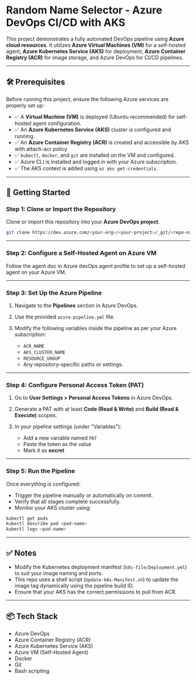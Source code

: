 
# Random Name Selector - Azure DevOps CI/CD with AKS

This project demonstrates a fully automated DevOps pipeline using **Azure cloud resources**. It utilizes **Azure Virtual Machines (VM)** for a self-hosted agent, **Azure Kubernetes Service (AKS)** for deployment, **Azure Container Registry (ACR)** for image storage, and Azure DevOps for CI/CD pipelines.

---

## 🛠️ Prerequisites

Before running this project, ensure the following Azure services are properly set up:

- ✅ A **Virtual Machine (VM)** is deployed (Ubuntu recommended) for self-hosted agent configuration.
- ✅ An **Azure Kubernetes Service (AKS)** cluster is configured and running. 
- ✅ An **Azure Container Registry (ACR)** is created and accessible by AKS with attach-acr policy
- ✅ `kubectl`, `docker`, and `git` are installed on the VM and configured.
- ✅ Azure CLI is installed and logged in with your Azure subscription.
- ✅ The AKS context is added using `az aks get-credentials`.

---

## 🚀 Getting Started

### Step 1: Clone or Import the Repository

Clone or import this repository into your **Azure DevOps project**.

```bash
git clone https://dev.azure.com/<your-org>/<your-project>/_git/<repo-name>
````

---

### Step 2: Configure a Self-Hosted Agent on Azure VM

Follow the agent doc in Azure devOps agent profile to set up a self-hosted agent on your Azure VM.

---

### Step 3: Set Up the Azure Pipeline

1. Navigate to the **Pipelines** section in Azure DevOps.
2. Use the provided `azure-pipeline.yml` file.
3. Modify the following variables inside the pipeline as per your Azure subscription:

   * `ACR_NAME`
   * `AKS_CLUSTER_NAME`
   * `RESOURCE_GROUP`
   * Any repository-specific paths or settings.

---

### Step 4: Configure Personal Access Token (PAT)

1. Go to **User Settings > Personal Access Tokens** in Azure DevOps.
2. Generate a PAT with at least **Code (Read & Write)** and **Build (Read & Execute)** scopes.
3. In your pipeline settings (under "Variables"):

   * Add a new variable named `PAT`
   * Paste the token as the value
   * Mark it as **secret**

---

### Step 5: Run the Pipeline

Once everything is configured:

* Trigger the pipeline manually or automatically on commit.
* Verify that all stages complete successfully.
* Monitor your AKS cluster using:

```bash
kubectl get pods
kubectl describe pod <pod-name>
kubectl logs <pod-name>
```

---

## ✅ Notes

* Modify the Kubernetes deployment manifest (`k8s-file/Deployment.yml`) to suit your image naming and ports.
* This repo uses a shell script (`Update-k8s-Manifest.sh`) to update the image tag dynamically using the pipeline build ID.
* Ensure that your AKS has the correct permissions to pull from ACR.

---

## 📦 Tech Stack

* Azure DevOps
* Azure Container Registry (ACR)
* Azure Kubernetes Service (AKS)
* Azure VM (Self-Hosted Agent)
* Docker
* Git
* Bash scripting


